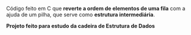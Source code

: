 Código feito em C que **reverte a ordem de elementos de uma fila** com a ajuda de um pilha, que serve como **estrutura intermediária**.

**Projeto feito para estudo da cadeira de Estrutura de Dados**
